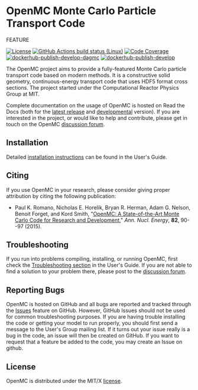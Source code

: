 # OpenMC Monte Carlo Particle Transport Code


FEATURE

[![License](https://img.shields.io/github/license/openmc-dev/openmc.svg)](http://openmc.readthedocs.io/en/latest/license.html)
[![GitHub Actions build status (Linux)](https://github.com/openmc-dev/openmc/workflows/CI/badge.svg?branch=develop)](https://github.com/openmc-dev/openmc/actions?query=workflow%3ACI)
[![Code Coverage](https://coveralls.io/repos/github/openmc-dev/openmc/badge.svg?branch=develop)](https://coveralls.io/github/openmc-dev/openmc?branch=develop)
[![dockerhub-publish-develop-dagmc](https://github.com/openmc-dev/openmc/workflows/dockerhub-publish-develop-dagmc/badge.svg)](https://github.com/openmc-dev/openmc/actions?query=workflow%3Adockerhub-publish-develop-dagmc)
[![dockerhub-publish-develop](https://github.com/openmc-dev/openmc/workflows/dockerhub-publish-develop/badge.svg)](https://github.com/openmc-dev/openmc/actions?query=workflow%3Adockerhub-publish-develop)

The OpenMC project aims to provide a fully-featured Monte Carlo particle
transport code based on modern methods. It is a constructive solid geometry,
continuous-energy transport code that uses HDF5 format cross sections. The
project started under the Computational Reactor Physics Group at MIT.

Complete documentation on the usage of OpenMC is hosted on Read the Docs (both
for the [latest release](http://openmc.readthedocs.io/en/stable/) and
[developmental](http://openmc.readthedocs.io/en/latest/) version). If you are
interested in the project, or would like to help and contribute, please get in touch on the OpenMC [discussion forum](https://openmc.discourse.group/).

## Installation

Detailed [installation
instructions](http://openmc.readthedocs.io/en/stable/usersguide/install.html)
can be found in the User's Guide.

## Citing

If you use OpenMC in your research, please consider giving proper attribution by
citing the following publication:

- Paul K. Romano, Nicholas E. Horelik, Bryan R. Herman, Adam G. Nelson, Benoit
  Forget, and Kord Smith, "[OpenMC: A State-of-the-Art Monte Carlo Code for
  Research and Development](https://doi.org/10.1016/j.anucene.2014.07.048),"
  *Ann. Nucl. Energy*, **82**, 90--97 (2015).

## Troubleshooting

If you run into problems compiling, installing, or running OpenMC, first check
the [Troubleshooting section](http://openmc.readthedocs.io/en/stable/usersguide/troubleshoot.html) in
the User's Guide. If you are not able to find a solution to your problem there,
please post to the [discussion forum](https://openmc.discourse.group/).

## Reporting Bugs

OpenMC is hosted on GitHub and all bugs are reported and tracked through the
[Issues](https://github.com/openmc-dev/openmc/issues) feature on GitHub. However,
GitHub Issues should not be used for common troubleshooting purposes. If you are
having trouble installing the code or getting your model to run properly, you
should first send a message to the User's Group mailing list. If it turns out
your issue really is a bug in the code, an issue will then be created on
GitHub. If you want to request that a feature be added to the code, you may
create an Issue on github.

## License

OpenMC is distributed under the MIT/X
[license](http://openmc.readthedocs.io/en/stable/license.html).
